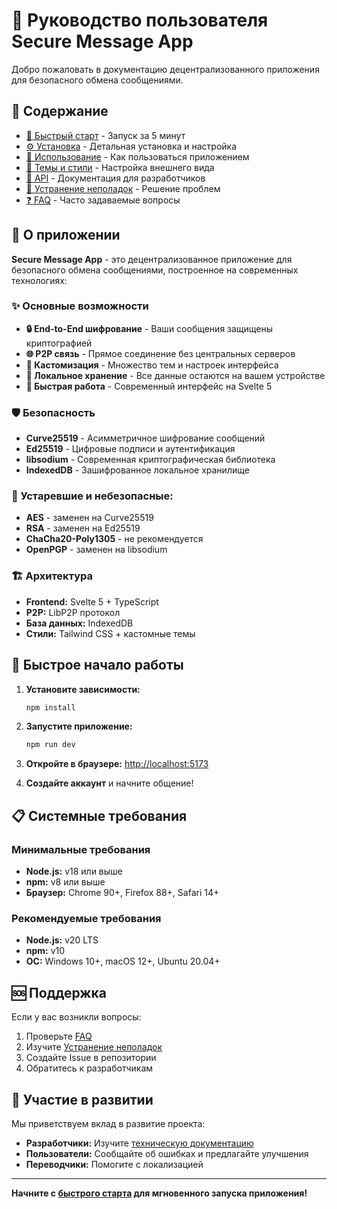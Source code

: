 # 📖 Руководство пользователя Secure Message App

Добро пожаловать в документацию децентрализованного приложения для безопасного обмена сообщениями.

## 📑 Содержание

- [🚀 Быстрый старт](quick-start.md) - Запуск за 5 минут
- [⚙️ Установка](installation.md) - Детальная установка и настройка
- [🎯 Использование](usage.md) - Как пользоваться приложением
- [🎨 Темы и стили](themes.md) - Настройка внешнего вида
- [📖 API](api.md) - Документация для разработчиков
- [🔧 Устранение неполадок](troubleshooting.md) - Решение проблем
- [❓ FAQ](faq.md) - Часто задаваемые вопросы

## 🔐 О приложении

**Secure Message App** - это децентрализованное приложение для безопасного обмена сообщениями, построенное на современных технологиях:

### ✨ Основные возможности

- **🔒 End-to-End шифрование** - Ваши сообщения защищены криптографией
- **🌐 P2P связь** - Прямое соединение без центральных серверов  
- **🎨 Кастомизация** - Множество тем и настроек интерфейса
- **💾 Локальное хранение** - Все данные остаются на вашем устройстве
- **🚀 Быстрая работа** - Современный интерфейс на Svelte 5

### 🛡️ Безопасность

- **Curve25519** - Асимметричное шифрование сообщений
- **Ed25519** - Цифровые подписи и аутентификация
- **libsodium** - Современная криптографическая библиотека
- **IndexedDB** - Зашифрованное локальное хранилище

### 🚫 Устаревшие и небезопасные:
- **AES** - заменен на Curve25519
- **RSA** - заменен на Ed25519
- **ChaCha20-Poly1305** - не рекомендуется
- **OpenPGP** - заменен на libsodium

### 🏗️ Архитектура

- **Frontend:** Svelte 5 + TypeScript
- **P2P:** LibP2P протокол
- **База данных:** IndexedDB
- **Стили:** Tailwind CSS + кастомные темы

## 🚀 Быстрое начало работы

1. **Установите зависимости:**
   ```bash
   npm install
   ```

2. **Запустите приложение:**
   ```bash
   npm run dev
   ```

3. **Откройте в браузере:**
   [http://localhost:5173](http://localhost:5173)

4. **Создайте аккаунт** и начните общение!

## 📋 Системные требования

### Минимальные требования
- **Node.js:** v18 или выше
- **npm:** v8 или выше
- **Браузер:** Chrome 90+, Firefox 88+, Safari 14+

### Рекомендуемые требования  
- **Node.js:** v20 LTS
- **npm:** v10
- **ОС:** Windows 10+, macOS 12+, Ubuntu 20.04+

## 🆘 Поддержка

Если у вас возникли вопросы:

1. Проверьте [FAQ](faq.md)
2. Изучите [Устранение неполадок](troubleshooting.md)
3. Создайте Issue в репозитории
4. Обратитесь к разработчикам

## 🤝 Участие в развитии

Мы приветствуем вклад в развитие проекта:

- **Разработчики:** Изучите [техническую документацию](../../llm/rules.md)
- **Пользователи:** Сообщайте об ошибках и предлагайте улучшения
- **Переводчики:** Помогите с локализацией

---

**Начните с [быстрого старта](quick-start.md) для мгновенного запуска приложения!**
